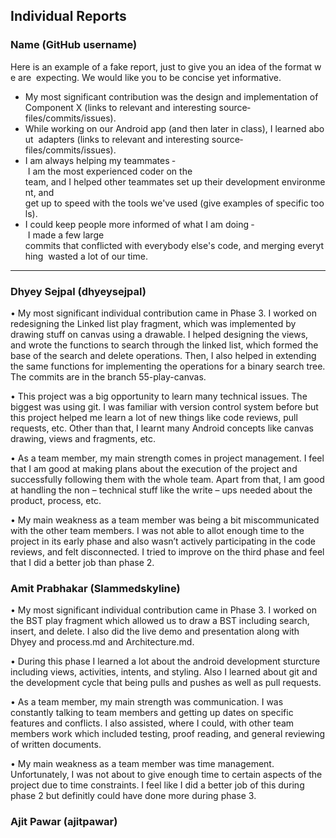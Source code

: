 ## Individual Reports

### Name (GitHub username) 
Here is an example of a fake report, just to give you an idea of the format we are 
expecting. We would like you to be concise yet informative. 
* My most significant contribution was the design and implementation of 
Component X (links to relevant and interesting source­files/commits/issues). 
* While working on our Android app (and then later in class), I learned about 
adapters (links to relevant and interesting source­files/commits/issues).
* I am always helping my teammates ­ I am the most experienced coder on the 
team, and I helped other teammates set up their development environment, and 
get up to speed with the tools we've used (give examples of specific tools). 
* I could keep people more informed of what I am doing ­ I made a few large 
commits that conflicted with everybody else's code, and merging everything 
wasted a lot of our time. 

---

### Dhyey Sejpal (dhyeysejpal)

•	My most significant individual contribution came in Phase 3. I worked on redesigning the Linked list play fragment, which was implemented by drawing stuff on canvas using a drawable. I helped designing the views, and wrote the functions to search through the linked list, which formed the base of the search and delete operations. Then, I also helped in extending the same functions for implementing the operations for a binary search tree. The commits are in the branch 55-play-canvas.

•	This project was a big opportunity to learn many technical issues. The biggest was using git. I was familiar with version control system before but this project helped me learn a lot of new things like code reviews, pull requests, etc. Other than that, I learnt many Android concepts like canvas drawing, views and fragments, etc.

•	As a team member, my main strength comes in project management. I feel that I am good at making plans about the execution of the project and successfully following them with the whole team. Apart from that, I am good at handling the non – technical stuff like the write – ups needed about the product, process, etc.

•	My main weakness as a team member was being a bit miscommunicated with the other team members. I was not able to allot enough time to the project in its early phase and also wasn’t actively participating in the code reviews, and felt disconnected. I tried to improve on the third phase and feel that I did a better job than phase 2.

### Amit Prabhakar (Slammedskyline)

•	My most significant individual contribution came in Phase 3. I worked on the BST play fragment which allowed us to draw a BST including search, insert, and delete. I also did the live demo and presentation along with Dhyey and process.md and Architecture.md.

•	During this phase I learned a lot about the android development sturcture including views, activities, intents, and styling. Also I learned about git and the development cycle that being pulls and pushes as well as pull requests.

•	As a team member, my main strength was communication. I was constantly talking to team members and getting up dates on specific features and conflicts. I also assisted, where I could, with other team members work which included testing, proof reading, and general reviewing of written documents.

•	My main weakness as a team member was time management. Unfortunately, I was not about to give enough time to certain aspects of the project due to time constraints. I feel like I did a better job of this during phase 2 but definitly could have done more during phase 3.

### Ajit Pawar (ajitpawar)

